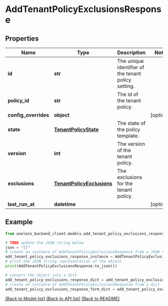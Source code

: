 # AddTenantPolicyExclusionsResponse


## Properties

Name | Type | Description | Notes
------------ | ------------- | ------------- | -------------
**id** | **str** | The unique identifier of the tenant policy setting. | 
**policy_id** | **str** | The id of the tenant policy. | 
**config_overrides** | **object** |  | [optional] 
**state** | [**TenantPolicyState**](TenantPolicyState.md) | The state of the policy template. | 
**version** | **int** | The version of the tenant policy. | 
**exclusions** | [**TenantPolicyExclusions**](TenantPolicyExclusions.md) | The exclusions for the tenant policy. | 
**last_run_at** | **datetime** |  | [optional] 

## Example

```python
from onelens_backend_client.models.add_tenant_policy_exclusions_response import AddTenantPolicyExclusionsResponse

# TODO update the JSON string below
json = "{}"
# create an instance of AddTenantPolicyExclusionsResponse from a JSON string
add_tenant_policy_exclusions_response_instance = AddTenantPolicyExclusionsResponse.from_json(json)
# print the JSON string representation of the object
print(AddTenantPolicyExclusionsResponse.to_json())

# convert the object into a dict
add_tenant_policy_exclusions_response_dict = add_tenant_policy_exclusions_response_instance.to_dict()
# create an instance of AddTenantPolicyExclusionsResponse from a dict
add_tenant_policy_exclusions_response_form_dict = add_tenant_policy_exclusions_response.from_dict(add_tenant_policy_exclusions_response_dict)
```
[[Back to Model list]](../README.md#documentation-for-models) [[Back to API list]](../README.md#documentation-for-api-endpoints) [[Back to README]](../README.md)


